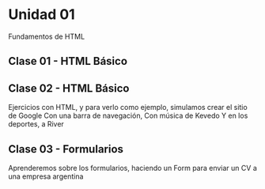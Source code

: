 # Unidad 01

Fundamentos de HTML


## Clase 01 - HTML Básico

## Clase 02 - HTML Básico

Ejercicios con HTML, y para verlo como ejemplo, 
simulamos crear el sitio de Google
Con una barra de navegación, 
Con música de Kevedo
Y en los deportes, a River


## Clase 03 - Formularios

Aprenderemos sobre los formularios, haciendo un Form para enviar un CV a una empresa argentina